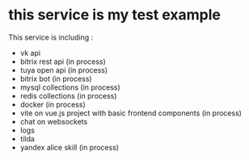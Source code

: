 # this service is my test example
This service is including :
- vk api
- bitrix rest api (in process)
- tuya open api (in process)
- bitrix bot (in process)
- mysql collections (in process)
- redis collections (in process)
- docker (in process)
- vite on vue.js project with basic frontend components (in process)
- chat on websockets
- logs
- tilda
- yandex alice skill (in process)
